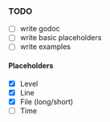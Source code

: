 ### TODO

- [ ] write godoc
- [ ] write basic placeholders
- [ ] write examples

#### Placeholders

- [x] Level
- [x] Line
- [x] File (long/short)
- [ ] Time
